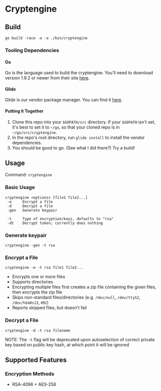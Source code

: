 # Cryptengine

## Build
`go build -race -a -o ./bin/cryptengine`

### Tooling Dependencies

#### Go
Go is the language used to build the cryptengine. You'll need to download version 1.9.2 or newer from their site [here](https://golang.org/).

#### Glide
Glide is our vendor package manager. You can find it [here](https://glide.sh/). 

#### Putting it Together
1. Clone this repo into your `$GOPATH/src` directory. If your `$GOPATH` isn't set, it's best to set it to `~/go`, so that your cloned repo is in `~/go/src/cryptengine`.
2. In the repo's root directory, run `glide install` to install the vendor dependencies.
3. You should be good to go. (See what I did there?) Try a build!

## Usage
Command: `cryptengine`

### Basic Usage
```
cryptengine <options> [file1 file2...]
 -e     Encrypt a file
 -d     Decrypt a file
 -gen   Generate keypair
 
 -t     Type of encryption/keys, defaults to "rsa"
 -dt    Decrypt token; currently does nothing
```

### Generate keypair
```
cryptengine -gen -t rsa
```

### Encrypt a File
```
cryptengine -e -t rsa file1 file2...
```

* Encrypts one or more files
* Supports directories
* Encrypting multiple files first creates a zip file containing the given files, then encrypts the zip file
* Skips non-standard files/directories (e.g. `/dev/null`, `/dev/ttyS2`, `/dev/hda0s13`, etc)
* Reports skipped files, but doesn't fail

### Decrypt a File
```
cryptengine -d -t rsa filename
```

NOTE: The `-t` flag will be deprecated upon autoselection of correct private key based on public key hash, at which point it will be ignored

## Supported Features

### Encryption Methods

* RSA-4096 + AES-256
